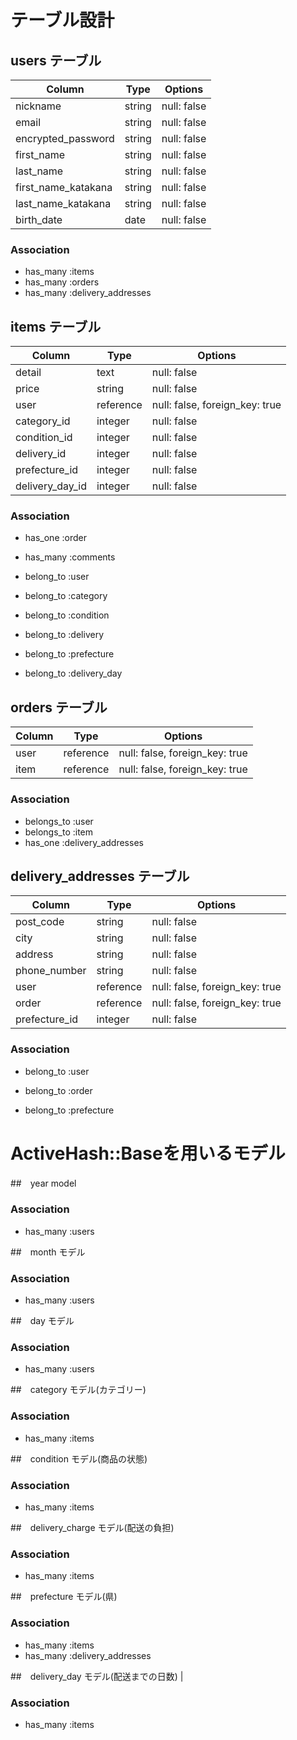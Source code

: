 # テーブル設計
## users テーブル

| Column             | Type    | Options     |
| ------------------ | ------- | ----------- |
| nickname           | string  | null: false |
| email              | string  | null: false |
| encrypted_password | string  | null: false |
| first_name         | string  | null: false |
| last_name          | string  | null: false |
| first_name_katakana| string  | null: false |
| last_name_katakana | string  | null: false |
| birth_date         | date    | null: false |



### Association
- has_many :items
- has_many :orders
- has_many :delivery_addresses




## items テーブル

| Column             | Type      | Options                        |
| ------------------ | --------- | ------------------------------ |
| detail             | text      | null: false                    |
| price              | string    | null: false                    |
| user               | reference | null: false, foreign_key: true |
| category_id        | integer   | null: false                    |
| condition_id       | integer   | null: false                    |
| delivery_id        | integer   | null: false                    |
| prefecture_id      | integer   | null: false                    |
| delivery_day_id    | integer   | null: false                    |


### Association
- has_one :order
- has_many :comments
- belong_to :user

- belong_to :category
- belong_to :condition
- belong_to :delivery
- belong_to :prefecture
- belong_to :delivery_day


## orders テーブル

| Column             | Type      | Options                        |
| ------------------ | --------- | ------------------------------ |
| user               | reference | null: false, foreign_key: true |          
| item               | reference | null: false, foreign_key: true |         
 


### Association
- belongs_to :user
- belongs_to :item
- has_one :delivery_addresses


## delivery_addresses テーブル

| Column             | Type      | Options                        |
| ------------------ | --------- | ------------------------------ |
| post_code          | string    | null: false                    |
| city               | string    | null: false                    |
| address            | string    | null: false                    |
| phone_number       | string    | null: false                    |
| user               | reference | null: false, foreign_key: true |            
| order              | reference | null: false, foreign_key: true |         
| prefecture_id      | integer   | null: false                    |


### Association
- belong_to :user
- belong_to :order

- belong_to :prefecture





# ActiveHash::Baseを用いるモデル
##　year model


### Association
- has_many :users


##　month モデル

### Association
- has_many :users

##　day モデル

### Association
- has_many :users

##　category モデル(カテゴリー)


### Association
- has_many :items

##　condition モデル(商品の状態)


### Association
- has_many :items

##　delivery_charge モデル(配送の負担)


### Association
- has_many :items

##　prefecture モデル(県)

### Association
- has_many :items
- has_many :delivery_addresses


##　delivery_day モデル(配送までの日数)
|

### Association
- has_many :items


